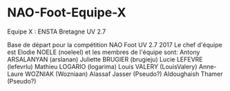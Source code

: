 # NAO-Foot-Equipe-X
Equipe X : ENSTA Bretagne UV 2.7 

Base de départ pour la compétition NAO Foot UV 2.7 2017
Le chef d'équipe est Elodie NOELE (noeleel) et les membres de l'équipe sont:
Antony ARSALANYAN (arslanan)
Juliette BRUGIER (brugieju)
Lucie LEFEVRE (lefevrlu)
Mathieu LOGARIO (logarima)
Louis VALERY (LouisValery)
Anne-Laure WOZNIAK (Wozniaan)
Alassaf Jasser (Pseudo?)
Aldoughaish Thamer (Pseudo?)

